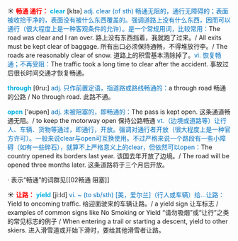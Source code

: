 ☀ <font color="red">**畅通 通行：**</font>
<font color="sky blue">**clear**</font> [klɪə] 
<font color="#0070c0">adj. clear (of sth) 畅通无阻的，通行无障碍的；表面被收拾干净的，表面没有被什么东西覆盖的。强调道路上没有什么东西，因而可以通行（很大程度上是一种客观条件的允许）。是一个常规用词，比较常用：</font>The road was clear and I ran over. 路上没有东西挡着，我就跑了过来。/ All exits must be kept clear of baggage. 所有出口必须保持通畅，不得堆放行李。/ The roads are reasonably clear of snow. 道路上的积雪基本清除掉了。<font color="#0070c0">vi. 恢复畅通；不再受阻：</font>The traffic took a long time to clear after the accident. 事故过后很长时间交通才恢复畅通。

<font color="sky blue">**through**</font> [θru:] 
<font color="#0070c0">adj. 只作前置定语，指道路或路线畅通的：</font>a through road 畅通的公路 / No through road. 此路不通。

<font color="sky blue">**open**</font> ['əʊpən] 
<font color="#0070c0">adj. 未被阻塞的，即畅通的：</font>The pass is kept open. 这条通道畅通无阻。/ to keep the motorway open 保持公路畅通 <font color="#0070c0">vt.（边境或道路等）让行人、车辆、货物等通过，即通行，开放。强调对通行者开放（很大程度上是一种官方许可）。一般来说clear与open可互换使用。不过严格来说一个路段有一些小障碍（如有一些碎石），就算不上严格意义上的clear，但依然可以open：</font>The country opened its borders last year. 该国去年开放了边境。/ The road will be opened three months later. 这条道路将于三个月后开放。

· 表示“畅通”的词群见[[02畅通 阻塞]]

☀ <font color="red">**让路：**</font>
<font color="sky blue">**yield**</font> [ji:ld]
<font color="#0070c0">vi. ~ (to sb/sth) [美，爱尔兰]（行人或车辆）给…让路：</font>Yield to oncoming traffic. 给迎面驶来的车辆让路。/ a yield sign 让车标志 / examples of common signs like No Smoking or Yield “请勿吸烟”或“让行”之类的常见标志的例子 / When entering a trail or starting a descent, yield to other skiers. 进入滑雪道或开始下滑时，要给其他滑雪者让路。

